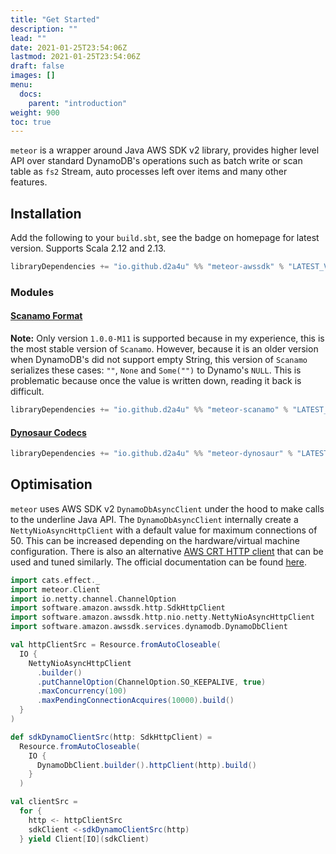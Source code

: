 ```yaml
---
title: "Get Started"
description: ""
lead: ""
date: 2021-01-25T23:54:06Z
lastmod: 2021-01-25T23:54:06Z
draft: false
images: []
menu: 
  docs:
    parent: "introduction"
weight: 900
toc: true
---
```


`meteor` is a wrapper around Java AWS SDK v2 library, provides higher level
API over standard DynamoDB's operations such as batch write or scan table 
as `fs2` Stream, auto processes left over items and many other features.

## Installation

Add the following to your `build.sbt`, see the badge on homepage for latest version. Supports Scala 
2.12 and 2.13.

```scala
libraryDependencies += "io.github.d2a4u" %% "meteor-awssdk" % "LATEST_VERSION"
```

### Modules

#### [Scanamo Format](https://github.com/scanamo/scanamo)

**Note:** Only version `1.0.0-M11` is supported because in my experience, this is the most stable version of
`Scanamo`. However, because it is an older version when DynamoDB's did not support empty 
String, this version of `Scanamo` serializes these cases: `""`, `None` and `Some("")` to Dynamo's 
`NULL`. This is problematic because once the value is written down, reading it back is difficult.

```scala
libraryDependencies += "io.github.d2a4u" %% "meteor-scanamo" % "LATEST_VERSION"
```

#### [Dynosaur Codecs](https://systemfw.org/dynosaur)

```scala
libraryDependencies += "io.github.d2a4u" %% "meteor-dynosaur" % "LATEST_VERSION"
```

## Optimisation

`meteor` uses AWS SDK v2 `DynamoDbAsyncClient` under the hood to make calls to the underline Java
API. The `DynamoDbAsyncClient` internally create a `NettyNioAsyncHttpClient` with a default value
for maximum connections of 50. This can be increased depending on the hardware/virtual machine
configuration. There is also an alternative [AWS CRT HTTP client](https://aws.amazon.com/about-aws/whats-new/2020/09/aws-crt-http-client-in-aws-sdk-for-java-2x/) 
that can be used and tuned similarly. The official documentation can be found [here](https://docs.aws.amazon.com/sdk-for-java/latest/developer-guide/http-configuration-netty.html).

```scala
import cats.effect._
import meteor.Client
import io.netty.channel.ChannelOption
import software.amazon.awssdk.http.SdkHttpClient
import software.amazon.awssdk.http.nio.netty.NettyNioAsyncHttpClient
import software.amazon.awssdk.services.dynamodb.DynamoDbClient

val httpClientSrc = Resource.fromAutoCloseable(
  IO {
    NettyNioAsyncHttpClient
      .builder()
      .putChannelOption(ChannelOption.SO_KEEPALIVE, true)
      .maxConcurrency(100)
      .maxPendingConnectionAcquires(10000).build()
  }
)

def sdkDynamoClientSrc(http: SdkHttpClient) =
  Resource.fromAutoCloseable(
    IO {
      DynamoDbClient.builder().httpClient(http).build()
    }
  )

val clientSrc =
  for {
    http <- httpClientSrc
    sdkClient <-sdkDynamoClientSrc(http)
  } yield Client[IO](sdkClient)
```
